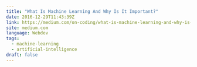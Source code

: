 ```yaml
---
title: "What Is Machine Learning And Why Is It Important?"
date: 2016-12-29T11:43:39Z
link: https://medium.com/on-coding/what-is-machine-learning-and-why-is-it-important-4255000e19bc?source=rss----7f08111f802---4
site: medium.com
language: Webdev
tags:
  - machine-learning
  - artificial-intelligence
draft: false
---
```


